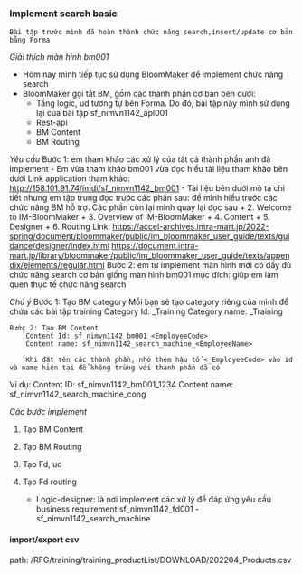 ### Implement search basic

    Bài tập trước mình đã hoàn thành chức năng search,insert/update cơ bản bằng Forma

_Giải thích màn hình bm001_

- Hôm nay mình tiếp tục sử dụng BloomMaker để implement chức năng search
- BloomMaker gọi tắt BM, gồm các thành phần cơ bản bên dưới:
  - Tầng logic, ud tương tự bên Forma. Do đó, bài tập này mình sử dung lại của bài tập sf_nimvn1142_apl001
  - Rest-api
  - BM Content
  - BM Routing

_Yêu cầu_
Bước 1: em tham khảo các xử lý của tất cả thành phần anh đã implement - Em vừa tham khảo bm001 vừa đọc hiểu tài liệu tham khảo bên dưới
Link application tham khảo: http://158.101.91.74/imdi/sf_nimvn1142_bm001 - Tài liệu bên dưới mô tả chi tiết nhưng em tập trung đọc trước các phần sau:
để mình hiểu trước các chức năng BM hỗ trợ. Các phần còn lại mình quay lại đọc sau + 2. Welcome to IM-BloomMaker + 3. Overview of IM-BloomMaker + 4. Content + 5. Designer + 6. Routing
Link: https://accel-archives.intra-mart.jp/2022-spring/document/bloommaker/public/im_bloommaker_user_guide/texts/guidance/designer/index.html
https://document.intra-mart.jp/library/bloommaker/public/im_bloommaker_user_guide/texts/appendix/elements/regular.html
Bước 2: em tự implement màn hình mới có đầy đủ chức năng search cơ bản giống màn hình bm001
mục đích: giúp em làm quen thực tế chức năng search

_Chú ý_
Bước 1: Tạo BM category
Mỗi bạn sẽ tạo category riêng của mình để chứa các bài tập training
Category Id: <EmployeeName>\_Training
Category name: <EmployeeName>\_Training

    Bước 2: Tạo BM Content
    	Content Id: sf_nimvn1142_bm001_<EmployeeCode>
    	Content name: sf_nimvn1142_search_machine_<EmployeeName>

    	Khi đặt tên các thành phần, nhớ thêm hậu tố <_EmployeeCode> vào id và name hiện tại để không trùng với thành phần đã có

Ví dụ:
Content ID: sf_nimvn1142_bm001_1234
Content name: sf_nimvn1142_search_machine_cong

_Các bước implement_

1. Tạo BM Content
2. Tạo BM Routing
3. Tạo Fd, ud
4. Tạo Fd routing

   - Logic-designer: là nơi implement các xử lý để đáp ứng yêu cầu business requirement
     sf_nimvn1142_fd001 - sf_nimvn1142_search_machine

#### import/export csv

path: /RFG/training/training_productList/DOWNLOAD/202204_Products.csv
